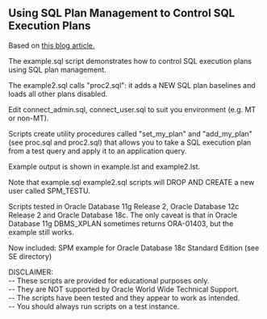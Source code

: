 <h2>Using SQL Plan Management to Control SQL Execution Plans</h2>

Based on <a href="https://blogs.oracle.com/optimizer/using-sql-plan-management-to-control-sql-execution-plans">this blog article.</a>

The example.sql script demonstrates how to control SQL execution plans using SQL plan management. 

The example2.sql calls "proc2.sql": it adds a NEW SQL plan baselines and loads all other plans disabled.

Edit connect_admin.sql, connect_user.sql to suit you environment (e.g. MT or non-MT).

Scripts create utility procedures called "set_my_plan" and "add_my_plan" (see proc.sql and proc2.sql) that allows you to take a SQL execution plan from a test query and apply it to an application query.

Example output is shown in example.lst and example2.lst. 

Note that example.sql example2.sql scripts will DROP AND CREATE a new user called SPM_TESTU.

Scripts tested in Oracle Database 11g Release 2, Oracle Database 12c Release 2 and Oracle Database 18c. The only caveat is that in Oracle Database 11g DBMS_XPLAN sometimes returns ORA-01403, but the example still works.

Now included: SPM example for Oracle Database 18c Standard Edition (see SE directory)


DISCLAIMER:
   <br/>-- These scripts are provided for educational purposes only.
   <br/>-- They are NOT supported by Oracle World Wide Technical Support.
   <br/>-- The scripts have been tested and they appear to work as intended.
   <br/>-- You should always run scripts on a test instance.

